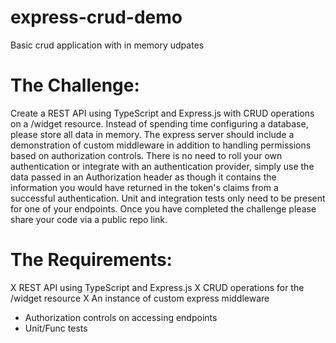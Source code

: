 # express-crud-demo
Basic crud application with in memory udpates

# The Challenge:
Create a REST API using TypeScript and Express.js with CRUD operations on a /widget resource. Instead of spending time configuring a database, please store all data in memory. The express server should include a demonstration of custom middleware in addition to handling permissions based on authorization controls. There is no need to roll your own authentication or integrate with an authentication provider, simply use the data passed in an Authorization header as though it contains the information you would have returned in the token's claims from a successful authentication. Unit and integration tests only need to be present for one of your endpoints. Once you have completed the challenge please share your code via a public repo link.

# The Requirements:
X REST API using TypeScript and Express.js
X CRUD operations for the /widget resource
X An instance of custom express middleware
- Authorization controls on accessing endpoints
- Unit/Func tests


<!-- add docs on how to use api if time -->